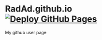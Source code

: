 # RadAd.github.io [![Deploy GitHub Pages](https://github.com/RadAd/RadAd.github.io/actions/workflows/jekyll-gh-pages.yml/badge.svg)](https://github.com/RadAd/RadAd.github.io/actions/workflows/jekyll-gh-pages.yml)

My github user page
